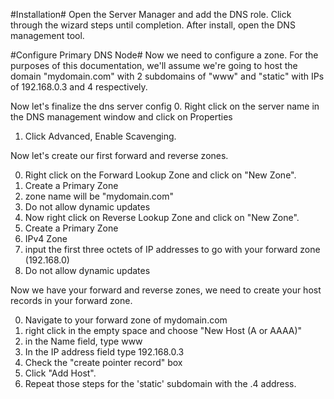 #Installation#
Open the Server Manager and add the DNS role. Click through the wizard steps until completion. After install, open the DNS management tool.

#Configure Primary DNS Node#
Now we need to configure a zone. For the purposes of this documentation, we'll assume we're going to host the domain "mydomain.com" with 2 subdomains of "www" and "static" with IPs of 192.168.0.3 and 4 respectively.

Now let's finalize the dns server config
0. Right click on the server name in the DNS management window and click on Properties
1. Click Advanced, Enable Scavenging.


Now let's create our first forward and reverse zones.

0. Right click on the Forward Lookup Zone and click on "New Zone".
1. Create a Primary Zone
2. zone name will be "mydomain.com"
3. Do not allow dynamic updates
4. Now right click on Reverse Lookup Zone and click on "New Zone".
5. Create a Primary Zone
6. IPv4 Zone
7. input the first three octets of IP addresses to go with your forward zone (192.168.0)
8. Do not allow dynamic updates

Now we have your forward and reverse zones, we need to create your host records in your forward zone.

0. Navigate to your forward zone of mydomain.com
1. right click in the empty space and choose "New Host (A or AAAA)"
2. in the Name field, type www
3. In the IP address field type 192.168.0.3
4. Check the "create pointer record" box
5. Click "Add Host".
6. Repeat those steps for the 'static' subdomain with the .4 address.
